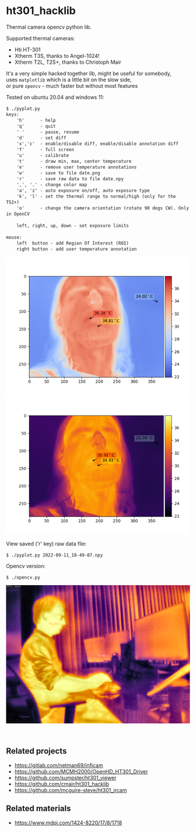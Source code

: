 # ht301_hacklib
Thermal camera opencv python lib.

Supported thermal cameras:
- Hti HT-301
- Xtherm T3S, thanks to Angel-1024!
- Xtherm T2L, T2S+, thanks to Christoph Mair

It's a very simple hacked together lib, might be useful for somebody,  
uses `matplotlib` which is a little bit on the slow side,  
or pure `opencv` - much faster but without most features

Tested on ubuntu 20.04 and windows 11:

```
$ ./pyplot.py
keys:
    'h'      - help
    'q'      - quit
    ' '      - pause, resume
    'd'      - set diff
    'x','c'  - enable/disable diff, enable/disable annotation diff
    'f'      - full screen
    'u'      - calibrate
    't'      - draw min, max, center temperature
    'e'      - remove user temperature annotations
    'w'      - save to file date.png
    'r'      - save raw data to file date.npy
    ',', '.' - change color map
    'a', 'z' - auto exposure on/off, auto exposure type
    'k', 'l' - set the thermal range to normal/high (only for the TS2+)
    'o'      - change the camera orientation (rotate 90 degs CW). Only in OpenCV
    
    left, right, up, down - set exposure limits

mouse:
    left  button - add Region Of Interest (ROI)
    right button - add user temperature annotation
```
![pyplot output](docs/pyplot-output1.png)
![pyplot output](docs/pyplot-output2.png)

View saved ('r' key) raw data file:
```
$ ./pyplot.py 2022-09-11_18-49-07.npy
```

Opencv version:
```
$ ./opencv.py
```
![opencv output](docs/opencv-output.png)

<br>

## Related projects

- https://gitlab.com/netman69/inficam
- https://github.com/MCMH2000/OpenHD_HT301_Driver
- https://github.com/sumpster/ht301_viewer
- https://github.com/cmair/ht301_hacklib
- https://github.com/mcguire-steve/ht301_ircam

## Related materials
- https://www.mdpi.com/1424-8220/17/8/1718

